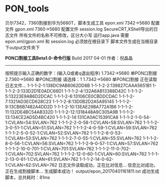 # PON_tools
贝尔7342，7360割接到华为5680T，脚本生成工具
epon.xml 7342->5680 配置文件
gpon.xml 7360->5680 配置文件
session.log SecureCRT,XShell导出的日志文件
所有文件的名称不可修改，区分大小写
运行app.java 需要epon.xml/gpon.xml 和 session.log 必须放在根目录下
脚本文件生成在当根目录下output文件夹下

********************PON口割接工具Beta1.0-命令行版********************
		Build 2017 04-01 作者：倪晶晶
*****************************************************************
按照提示输入正确的数字：(输入Q或者q退出程序)
1.7342->5680 单PON口割接
2.7360->5680 单PON口割接
请选择：1
1.7342->5680 单PON口割接
正在读取日志文件...
1-1-1-2-1:138DC9AB6062DD8B
1-1-1-2-2:139827CAAA5651B1
1-1-1-2-3:133D2D1E0ADC66D1
1-1-1-2-4:132A6AB13388D42C
1-1-1-2-5:13223E9AB6D2DCAC
1-1-1-2-6:13106CE0CBDDCDAC
1-1-1-2-7:1321AD3ECD628C23
1-1-1-2-8:13D0B2D2A5A95145
1-1-1-2-9:13CB6B7482A4DD2D
1-1-1-2-10:13EAE29BA772A1B6
1-1-1-2-11:132DE4BC54AB332D
1-1-1-2-12:1318448A9C305A9B
1-1-1-2-13:134CE2AD5D4BC420
1-1-1-2-14:131CA0AC15391CA8
1-1-1-2-1-0-54-1:CVLAN=54:SVLAN=762
1-1-1-2-2-0-58-1:CVLAN=58:SVLAN=762
1-1-1-2-3-0-51-1:CVLAN=51:SVLAN=762
1-1-1-2-4-0-59-1:CVLAN=59:SVLAN=762
1-1-1-2-5-0-52-1:CVLAN=52:SVLAN=762
1-1-1-2-6-0-53-1:CVLAN=53:SVLAN=762
1-1-1-2-7-0-55-1:CVLAN=55:SVLAN=762
1-1-1-2-8-0-56-1:CVLAN=56:SVLAN=762
1-1-1-2-9-0-57-1:CVLAN=57:SVLAN=762
1-1-1-2-10-0-701-1:CVLAN=701:SVLAN=762
1-1-1-2-11-0-702-1:CVLAN=702:SVLAN=762
1-1-1-2-12-0-60-1:CVLAN=60:SVLAN=762
1-1-1-2-13-0-61-1:CVLAN=61:SVLAN=762
1-1-1-2-14-0-62-1:CVLAN=62:SVLAN=762
日志文件读取成功，正在比对信息...
信息比对成功，正在生成割接脚本...
生成脚本成功！
output/epon_20170401161811.txt
成功生成脚本，总共耗时：81ms
